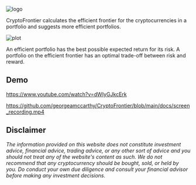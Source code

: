 ![logo](https://raw.githubusercontent.com/georgeamccarthy/CryptoFrontier/main/docs/logo.png)

CryptoFrontier calculates the efficient frontier for the cryptocurrencies in a portfolio and suggests more efficient portfolios.

![plot](https://raw.githubusercontent.com/georgeamccarthy/CryptoFrontier/main/docs/frontier_plot.jpeg)

An efficient portfolio has the best possible expected return for its risk. A portfolio on the efficient frontier has an optimal trade-off between risk and reward.

## Demo 

https://www.youtube.com/watch?v=dWIyGJkcErk

https://github.com/georgeamccarthy/CryptoFrontier/blob/main/docs/screen_recording.mp4

## Disclaimer

*The information provided on this website does not constitute investment advice, financial advice, trading advice, or any other sort of advice and you should not treat any of the website's content as such. We do not recommend that any cryptocurrency should be bought, sold, or held by you. Do conduct your own due diligence and consult your financial advisor before making any investment decisions.*
